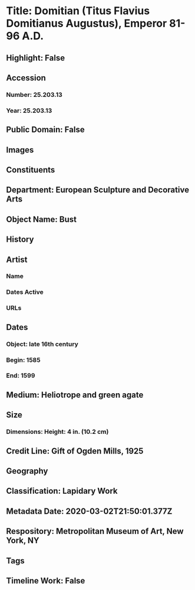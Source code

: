 # Title: Domitian (Titus Flavius Domitianus Augustus), Emperor 81-96 A.D.
## Highlight: False
## Accession
### Number: 25.203.13
### Year: 25.203.13
## Public Domain: False
## Images
## Constituents
## Department: European Sculpture and Decorative Arts
## Object Name: Bust
## History
## Artist
### Name
### Dates Active
### URLs
## Dates
### Object: late 16th century
### Begin: 1585
### End: 1599
## Medium: Heliotrope and green agate
## Size
### Dimensions: Height: 4 in. (10.2 cm)
## Credit Line: Gift of Ogden Mills, 1925
## Geography
## Classification: Lapidary Work
## Metadata Date: 2020-03-02T21:50:01.377Z
## Respository: Metropolitan Museum of Art, New York, NY
## Tags
## Timeline Work: False
